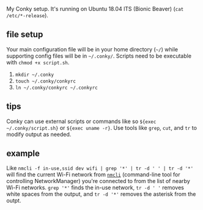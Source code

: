 My Conky setup. It's running on Ubuntu 18.04 lTS (Bionic Beaver) (`cat /etc/*-release`). 

## file setup

Your main configuration file will be in your home directory (`~/`) while supporting config files will be in `~/.conky/`. Scripts need to be executable with `chmod +x script.sh`. 

1. `mkdir ~/.conky`
2. `touch ~/.conky/conkyrc`
3. `ln ~/.conky/conkyrc ~/.conkyrc`

## tips

Conky can use external scripts or commands like so `${exec ~/.conky/script.sh}` or `${exec uname -r}`. 
Use tools like `grep`, `cut`, and `tr` to modify output as needed. 

## example 

Like `nmcli -f in-use,ssid dev wifi | grep '*' | tr -d ' ' | tr -d '*'` will find the current Wi-Fi network from [`nmcli`](https://developer.gnome.org/NetworkManager/stable/nmcli.html) (command-line tool for controlling NetworkManager) you're connected to from the list of nearby Wi-Fi networks. `grep '*'` finds the in-use network, `tr -d ' '` removes white spaces from the output, and `tr -d '*'` removes the asterisk from the outpt.
